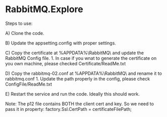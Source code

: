 # RabbitMQ.Explore

Steps to use:

A) Clone the code.

B) Update the appsetting.config with proper settings.

C) Copy the certificate at %APPDATA%\RabbitMQ\ and update the RabbitMQ Config file.
	1. In case if you wnat to generate the certificate on you own machine, please checked Certificate/ReadMe.txt
  
D) Copy the rabbitmq-02.conf at %APPDATA%\RabbitMQ\ and rename it to rabbitmq.conf
	1. Update the path properly in the config, please check ConfigFile/ReadMe.txt
  
E) Restart the service and run the code. Ideally this should work.

Note:
The p12 file contains BOTH the client cert and key. So we need to pass it in property:
   factory.Ssl.CertPath = certificateFilePath;

